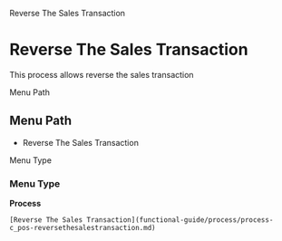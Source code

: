 
Reverse The Sales Transaction
# Reverse The Sales Transaction


This process allows reverse the sales transaction

Menu Path
## Menu Path



- Reverse The Sales Transaction

Menu Type
### Menu Type

**Process**


```
[Reverse The Sales Transaction](functional-guide/process/process-c_pos-reversethesalestransaction.md)
```